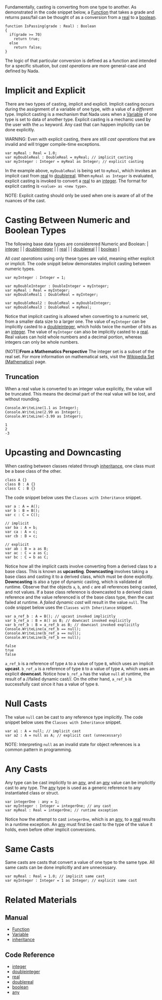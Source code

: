 Fundamentally, casting is converting from one type to another.  As demonstrated in the code snippet below, a [Function](https://github.com/ZilchEngine/ZilchDocs/blob/master/zilch_editor_documentation/zeromanual/nada_in_zero/functions.markdown) that takes a grade and returns pass/fail can be thought of as a conversion from a [real](https://github.com/ZilchEngine/ZilchDocs/blob/master/code_reference/nada_base_types/real.markdown) to a [boolean](https://github.com/ZilchEngine/ZilchDocs/blob/master/code_reference/nada_base_types/boolean.markdown).
```lang=csharp, name=Conversion Function
function IsPassing(grade : Real) : Boolean
{
  if(grade >= 70)
    return true;
  else
    return false;
}
```

The logic of that particular conversion is defined as a function and intended for a specific situation, but *cast operations* are more general-case and defined by Nada.

 # Implicit and Explicit
There are two types of casting, implicit and explicit.  Implicit casting occurs during the assignment of a variable of one type, with a value of a *different* type.  Implicit casting is a mechanism that Nada uses when a [Variable](https://github.com/ZilchEngine/ZilchDocs/blob/master/zilch_editor_documentation/zeromanual/nada_in_zero/variables_and_data_types.markdown) of one type is set to data of another type.  Explicit casting is a mechanic used by the user with the `as` keyword.  Any cast that can happen implicitly can be done explicitly.

WARNING: Even with explicit casting, there are still *cast operations* that are invalid and will trigger compile-time exceptions.

```lang=csharp, name=Casting Implicitly and Explicitly
var myReal : Real = 1.0;
var myDoubleReal : DoubleReal = myReal; // implicit casting
var myInteger : Integer = myReal as Integer; // explicit casting
```
In the example above, `myDoubleReal` is being set to `myReal`, which invokes an implicit cast from [real](https://github.com/ZilchEngine/ZilchDocs/blob/master/code_reference/nada_base_types/real.markdown) to [doublereal](https://github.com/ZilchEngine/ZilchDocs/blob/master/code_reference/nada_base_types/doublereal.markdown).  When `myReal as Integer` is evaluated, explicit casting is invoked to convert a [real](https://github.com/ZilchEngine/ZilchDocs/blob/master/code_reference/nada_base_types/real.markdown) to an [integer](https://github.com/ZilchEngine/ZilchDocs/blob/master/code_reference/nada_base_types/integer.markdown).  The format for explicit casting is `<value> as <new type>`.

NOTE: Explicit casting should only be used when one is aware of all of the nuances of the cast.

 # Casting Between Numeric and Boolean Types
The following base data types are considerered Numeric and Boolean:
| [integer](https://github.com/ZilchEngine/ZilchDocs/blob/master/code_reference/nada_base_types/integer.markdown) |
| [doubleinteger](https://github.com/ZilchEngine/ZilchDocs/blob/master/code_reference/nada_base_types/doubleinteger.markdown) |
| [real](https://github.com/ZilchEngine/ZilchDocs/blob/master/code_reference/nada_base_types/real.markdown) |
| [doublereal](https://github.com/ZilchEngine/ZilchDocs/blob/master/code_reference/nada_base_types/doublereal.markdown) |
| [boolean](https://github.com/ZilchEngine/ZilchDocs/blob/master/code_reference/nada_base_types/boolean.markdown) |

All *cast operations* using only these types are valid, meaning either explicit or implicit.  The code snippit below demonstates implicit casting between numeric types.

```lang=csharp, name=Implicit Numeric Casts
var myInteger : Integer = 1;

var myDoubleInteger : DoubleInteger = myInteger;
var myReal : Real = myInteger;
var myDoubleReal1 : DoubleReal = myInteger;

var myDoubleReal2 : DoubleReal = myDoubleInteger;
var myDoubleReal3 : DoubleReal = myReal;
```
Notice that implicit casting is allowed when converting to a numeric set, from a smaller data size to a larger one.  The value of `myInteger` can be implicitly casted to a [doubleinteger](https://github.com/ZilchEngine/ZilchDocs/blob/master/code_reference/nada_base_types/doubleinteger.markdown), which holds twice the number of bits as an [integer](https://github.com/ZilchEngine/ZilchDocs/blob/master/code_reference/nada_base_types/integer.markdown).  The value of `myInteger` can also be implicitly casted to a [real](https://github.com/ZilchEngine/ZilchDocs/blob/master/code_reference/nada_base_types/real.markdown).  Real values can hold whole numbers and a decimal portion, whereas integers can only be whole numbers.

(NOTE)**From a Mathematics Perspective** The integer set is a subset of the real set.  For more information on mathematical sets, visit the [Wikipedia Set (Mathematics)](https://en.wikipedia.org/wiki/Set_(mathematics)) page.

 ## Truncation
When a real value is converted to an integer value explicitly, the value will be truncated.  This means the decimal part of the real value will be lost, and without rounding.

```lang=csharp, name=Implicit Numeric Casts
Console.WriteLine(1.1 as Integer);
Console.WriteLine(2.99 as Integer);
Console.WriteLine(-3.99 as Integer);
```
```name=Console Window
1
2
-3
```

 # Upcasting and Downcasting
When casting between classes related through [inheritance](https://github.com/ZilchEngine/ZilchDocs/blob/master/zilch_editor_documentation/zeromanual/nada_in_zero/inheritance.markdown), one class must be a base class of the other.

```lang=csharp, name=Classes with Inheritance
class A {}
class B : A {}
class C : B {}
```

The code snippet below uses the `Classes with Inheritance` snippet.
```lang=csharp, name=Upcasting and Downcasting
var a : A = A();
var b : B = B();
var c : C = C();

// implicit
var ba : A = b;
var ca : A = c;
var cb : B = c;

// explicit
var ab : B = a as B;
var ac : C = a as C;
var bc : C = b as C;
```
Notice how all the implicit casts involve converting from a derived class to a base class.  This is known as **upcasting**.  **Downcasting** involves taking a base class and casting it to a derived class, which must be done explicitly.  **Downcasting** is also a type of dynamic casting, which is validated at runtime.  Observe that the objects `a`, `b`, and `c` are all references being casted, and not values.  If a base class reference is downcasted to a derived class reference and the value referenced is of the base class type, then the cast failed at runtime.  A *failed dynamic cast* will result in the value `null`.  The code snippet below uses the `Classes with Inheritance` snippet.

```lang=csharp, name=Dynamic Casting
var a_ref_b : A = B(); // upcast invoked implicitly
var b_ref_a : B = A() as B; // downcast invoked explicitly
var b_ref_b : B = a_ref_b as B; // downcast invoked explicitly
Console.WriteLine(a_ref_b == null);
Console.WriteLine(b_ref_a == null);
Console.WriteLine(b_ref_b == null);
```
```name=Console Window
false
true
false
```
`a_ref_b` is a reference of type `A` to a value of type `B`, which uses an implicit **upcast**.  `b_ref_a` is a reference of type `B` to a value of type `A`, which uses an explicit **downcast**.  Notice how `b_ref_a` has the value `null` at runtime, the result of a //failed dynamic cast//.  On the other hand, `a_ref_b` is successfully cast since it has a value of type `B`.

 # Null Casts
The value `null` can be cast to any reference type implicitly.  The code snippet below uses the `Classes with Inheritance` snippet.

```lang=csharp, name=Null Casting
var a1 : A = null; // implicit cast
var a2 : A = null as A; // explicit cast (unnecessary)
```

NOTE: Interpreting `null` as an invalid state for object references is a common pattern in programming.

 # Any Casts
Any type can be cast implicitly to an [any](https://github.com/ZilchEngine/ZilchDocs/blob/master/code_reference/nada_base_types/any.markdown), and an [any](https://github.com/ZilchEngine/ZilchDocs/blob/master/code_reference/nada_base_types/any.markdown) value can be implicitly cast to any type.  The [any](https://github.com/ZilchEngine/ZilchDocs/blob/master/code_reference/nada_base_types/any.markdown) type is used as a generic reference to any instantiated class or struct.
```lang=csharp, name=Any Casting
var integerOne : any = 1;
var myInteger : Integer = integerOne; // any cast
var myReal : Real = integerOne; // runtime exception
```
Notice how the attempt to cast `integerOne`, which is an [any](https://github.com/ZilchEngine/ZilchDocs/blob/master/code_reference/nada_base_types/any.markdown), to a [real](https://github.com/ZilchEngine/ZilchDocs/blob/master/code_reference/nada_base_types/real.markdown) results in a runtime exception.  An [any](https://github.com/ZilchEngine/ZilchDocs/blob/master/code_reference/nada_base_types/any.markdown) must first be cast to the type of the value it holds, even before other implicit conversions.

 # Same Casts
Same casts are casts that convert a value of one type to the same type.  All same casts can be done implicitly and are unnecessary.
```lang=csharp, name=Same Casting
var myReal : Real = 1.0; // implicit same cast
var myInteger : Integer = 1 as Integer; // explicit same cast
```

 # Related Materials
 ## Manual
- [Function](https://github.com/ZilchEngine/ZilchDocs/blob/master/zilch_editor_documentation/zeromanual/nada_in_zero/functions.markdown)
- [Variable](https://github.com/ZilchEngine/ZilchDocs/blob/master/zilch_editor_documentation/zeromanual/nada_in_zero/variables_and_data_types.markdown)
- [inheritance](https://github.com/ZilchEngine/ZilchDocs/blob/master/zilch_editor_documentation/zeromanual/nada_in_zero/inheritance.markdown)

 ## Code Reference
- [integer](https://github.com/ZilchEngine/ZilchDocs/blob/master/code_reference/nada_base_types/integer.markdown)
- [doubleinteger](https://github.com/ZilchEngine/ZilchDocs/blob/master/code_reference/nada_base_types/doubleinteger.markdown)
- [real](https://github.com/ZilchEngine/ZilchDocs/blob/master/code_reference/nada_base_types/real.markdown)
- [doublereal](https://github.com/ZilchEngine/ZilchDocs/blob/master/code_reference/nada_base_types/doublereal.markdown)
- [boolean](https://github.com/ZilchEngine/ZilchDocs/blob/master/code_reference/nada_base_types/boolean.markdown)
- [any](https://github.com/ZilchEngine/ZilchDocs/blob/master/code_reference/nada_base_types/any.markdown) 

 